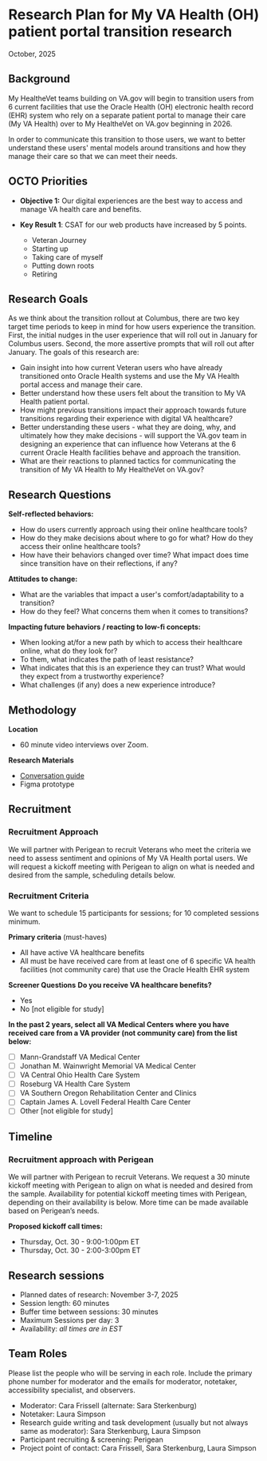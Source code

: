 # Research Plan for My VA Health (OH) patient portal transition research
October, 2025

## Background
My HealtheVet teams building on VA.gov will begin to transition users from 6 current facilities that use the Oracle Health (OH) electronic health record (EHR) system who rely on a separate patient portal to manage their care (My VA Health) over to My HealtheVet on VA.gov beginning in 2026. 

In order to communicate this transition to those users, we want to better understand these users' mental models around transitions and how they manage their care so that we can meet their needs. 

## OCTO Priorities
* **Objective 1:** Our digital experiences are the best way to access and manage VA health care and benefits.

* **Key Result 1**: CSAT for our web products have increased by 5 points.
  * Veteran Journey 
  * Starting up
  * Taking care of myself
  * Putting down roots
  * Retiring

## Research Goals
As we think about the transition rollout at Columbus, there are two key target time periods to keep in mind for how users experience the transition. First, the initial nudges in the user experience that will roll out in January for Columbus users. Second, the more assertive prompts that will roll out after January. The goals of this research are:
* Gain insight into how current Veteran users who have already transitioned onto Oracle Health systems and use the My VA Health portal access and manage their care.
* Better understand how these users felt about the transition to My VA Health patient portal. 
* How might previous transitions impact their approach towards future transitions regarding their experience with digital VA healthcare? 
* Better understanding these users - what they are doing, why, and ultimately how they make decisions - will support the VA.gov team in designing an experience that can influence how Veterans at the 6 current Oracle Health facilities behave and approach the transition. 
* What are their reactions to planned tactics for communicating the transition of My VA Health to My HealtheVet on VA.gov? 

## Research Questions
**Self-reflected behaviors:**
  * How do users currently approach using their online healthcare tools?
  * How do they make decisions about where to go for what? How do they access their online healthcare tools?
  * How have their behaviors changed over time? What impact does time since transition have on their reflections, if any?

**Attitudes to change:**
  * What are the variables that impact a user's comfort/adaptability to a transition?
  * How do they feel? What concerns them when it comes to transitions?

**Impacting future behaviors / reacting to low-fi concepts:**
  * When looking at/for a new path by which to access their healthcare online, what do they look for?
  * To them, what indicates the path of least resistance?
  * What indicates that this is an experience they can trust? What would they expect from a trustworthy experience?
  * What challenges (if any) does a new experience introduce? 

## Methodology 
**Location**
* 60 minute video interviews over Zoom.

**Research Materials**
 * [Conversation guide](https://github.com/department-of-veterans-affairs/va.gov-team/blob/master/products/health-care/digital-health-modernization/mhv-to-va.gov/transition/My-VA-health-OH-transition/2025-10-Oracle-Health-My-VA-Health-transition-nudge-research/2025-10-Oracle-Health-My-VA-Health-transition-nudge-research-conversation-guide.md)
 * Figma prototype

## Recruitment
### Recruitment Approach 

We will partner with Perigean to recruit Veterans who meet the criteria we need to assess sentiment and opinions of My VA Health portal users. We will request a kickoff meeting with Perigean to align on what is needed and desired from the sample, scheduling details below.

### Recruitment Criteria
We want to schedule 15 participants for sessions; for 10 completed sessions minimum.  

**Primary criteria** (must-haves)
* All have active VA healthcare benefits
* All must be have received care from at least one of 6 specific VA health facilities (not community care) that use the Oracle Health EHR system
  
**Screener Questions**
**Do you receive VA healthcare benefits?**
  * Yes
  * No [not eligible for study]

**In the past 2 years, select all VA Medical Centers where you have received care from a VA provider (not community care) from the list below:**
  - [ ] Mann-Grandstaff VA Medical Center
  - [ ] Jonathan M. Wainwright Memorial VA Medical Center
  - [ ] VA Central Ohio Health Care System
  - [ ] Roseburg VA Health Care System
  - [ ] VA Southern Oregon Rehabilitation Center and Clinics
  - [ ] Captain James A. Lovell Federal Health Care Center
  - [ ] Other [not eligible for study]

## Timeline
### Recruitment approach with Perigean
We will partner with Perigean to recruit Veterans. We request a 30 minute kickoff meeting with Perigean to align on what is needed and desired from the sample. Availability for potential kickoff meeting times with Perigean, depending on their availability is below.  More time can be made available based on Perigean’s needs.

**Proposed kickoff call times:**
* Thursday, Oct. 30 - 9:00-1:00pm ET 
* Thursday, Oct. 30 - 2:00-3:00pm ET

## Research sessions
* Planned dates of research: November 3-7, 2025
* Session length: 60 minutes
* Buffer time between sessions: 30 minutes
* Maximum Sessions per day: 3
* Availability: _all times are in EST_ 

## Team Roles
Please list the people who will be serving in each role. Include the primary phone number for moderator and the emails for moderator, notetaker, accessibility specialist, and observers.
* Moderator: Cara Frissell (alternate: Sara Sterkenburg)
* Notetaker: Laura Simpson
* Research guide writing and task development (usually but not always same as moderator): Sara Sterkenburg, Laura Simpson
* Participant recruiting & screening: Perigean
* Project point of contact: Cara Frissell, Sara Sterkenburg, Laura Simpson
